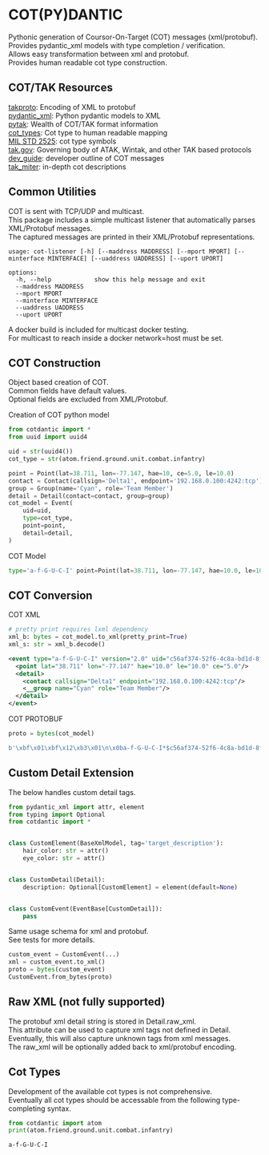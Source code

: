 # COT(PY)DANTIC

Pythonic generation of Coursor-On-Target (COT) messages (xml/protobuf).  
Provides pydantic_xml models with type completion / verification.  
Allows easy transformation between xml and protobuf.  
Provides human readable cot type construction.  

## COT/TAK Resources

[takproto](https://takproto.readthedocs.io/en/latest): Encoding of XML to protobuf  
[pydantic_xml](https://pydantic-xml.readthedocs.io/en/latest/): Python pydantic models to XML  
[pytak](https://pytak.readthedocs.io/en/latest/examples/): Wealth of COT/TAK format information  
[cot_types](https://github.com/dB-SPL/cot-types): Cot type to human readable mapping  
[MIL STD 2525](http://everyspec.com/MIL-STD/MIL-STD-2000-2999/MIL-STD-2525B_CHG-2_20725/#:~:text=These%20symbols%20are%20designed%20to%20enhance%20DOD%60s%20joint%20warfighting%20interoperability): cot type symbols  
[tak.gov](https://tak.gov/): Governing body of ATAK, Wintak, and other TAK based protocols  
[dev_guide](https://nps.edu/documents/104517539/109705106/COT+Developer+Guide.pdf/cb125ac8-1ed1-477b-a914-7557c356a303#:~:text=What%20is%20Cursor-on-Target?%20In%20a%20nutshell,): developer outline of COT messages  
[tak_miter](https://www.mitre.org/sites/default/files/pdf/09_4937.pdf): in-depth cot descriptions  

## Common Utilities

COT is sent with TCP/UDP and multicast.  
This package includes a simple multicast listener that automatically parses XML/Protobuf messages.  
The captured messages are printed in their XML/Protobuf representations.  
```
usage: cot-listener [-h] [--maddress MADDRESS] [--mport MPORT] [--minterface MINTERFACE] [--uaddress UADDRESS] [--uport UPORT]

options:
  -h, --help            show this help message and exit
  --maddress MADDRESS
  --mport MPORT
  --minterface MINTERFACE
  --uaddress UADDRESS
  --uport UPORT
```

A docker build is included for multicast docker testing.  
For multicast to reach inside a docker network=host must be set.  

## COT Construction

Object based creation of COT.  
Common fields have default values.  
Optional fields are excluded from XML/Protobuf.  

Creation of COT python model  
```python
from cotdantic import *
from uuid import uuid4

uid = str(uuid4())
cot_type = str(atom.friend.ground.unit.combat.infantry)

point = Point(lat=38.711, lon=-77.147, hae=10, ce=5.0, le=10.0)
contact = Contact(callsign='Delta1', endpoint='192.168.0.100:4242:tcp')
group = Group(name='Cyan', role='Team Member')
detail = Detail(contact=contact, group=group)
cot_model = Event(
	uid=uid,
	type=cot_type,
	point=point,
	detail=detail,
)
```
COT Model  
```python
type='a-f-G-U-C-I' point=Point(lat=38.711, lon=-77.147, hae=10.0, le=10.0, ce=5.0) version=2.0 uid='c56af374-52f6-4c8a-bd1d-8f48e7ebb21b' how='m-g' time='2024-10-12T20:42:31.12Z' start='2024-10-12T20:42:31.12Z' stale='2024-10-12T20:47:31.12Z' qos=None opex=None access=None detail=Detail(contact=Contact(callsign='Delta1', endpoint='192.168.0.100:4242:tcp', phone=None), takv=None, group=Group(name='Cyan', role='Team Member'), status=None, track=None, precision_location=None, link=None, alias=None, image=None, video=None)
```

## COT Conversion
COT XML  
```python
# pretty print requires lxml dependency
xml_b: bytes = cot_model.to_xml(pretty_print=True)
xml_s: str = xml_b.decode()
```
```xml
<event type="a-f-G-U-C-I" version="2.0" uid="c56af374-52f6-4c8a-bd1d-8f48e7ebb21b" how="m-g" time="2024-10-12T20:42:31.12Z" start="2024-10-12T20:42:31.12Z" stale="2024-10-12T20:47:31.12Z">
  <point lat="38.711" lon="-77.147" hae="10.0" le="10.0" ce="5.0"/>
  <detail>
    <contact callsign="Delta1" endpoint="192.168.0.100:4242:tcp"/>
    <__group name="Cyan" role="Team Member"/>
  </detail>
</event>
```
COT PROTOBUF  
```python
proto = bytes(cot_model)
```
```python
b'\xbf\x01\xbf\x12\xb3\x01\n\x0ba-f-G-U-C-I*$c56af374-52f6-4c8a-bd1d-8f48e7ebb21b0\xd0\xde\xdf\x93\xa828\xd0\xde\xdf\x93\xa82@\xb0\x86\xf2\x93\xa82J\x03m-gQ^\xbaI\x0c\x02[C@Y\xc5 \xb0rhIS\xc0a\x00\x00\x00\x00\x00\x00$@i\x00\x00\x00\x00\x00\x00\x14@q\x00\x00\x00\x00\x00\x00$@z7\x12 \n\x16192.168.0.100:4242:tcp\x12\x06Delta1\x1a\x13\n\x04Cyan\x12\x0bTeam Member'
```

## Custom Detail Extension

The below handles custom detail tags.  
```python
from pydantic_xml import attr, element
from typing import Optional
from cotdantic import *


class CustomElement(BaseXmlModel, tag='target_description'):
	hair_color: str = attr()
	eye_color: str = attr()


class CustomDetail(Detail):
	description: Optional[CustomElement] = element(default=None)


class CustomEvent(EventBase[CustomDetail]):
	pass

```
Same usage schema for xml and protobuf.  
See tests for more details.  
```python
custom_event = CustomEvent(...)
xml = custom_event.to_xml()
proto = bytes(custom_event)
CustomEvent.from_bytes(proto)
```

## Raw XML (not fully supported)
The protobuf xml detail string is stored in Detail.raw_xml.  
This attribute can be used to capture xml tags not defined in Detail.  
Eventually, this will also capture unknown tags from xml messages.  
The raw_xml will be optionally added back to xml/protobuf encoding.  


## Cot Types

Development of the available cot types is not comprehensive.  
Eventually all cot types should be accessable from the following type-completing syntax.  
```python
from cotdantic import atom
print(atom.friend.ground.unit.combat.infantry)
```
```
a-f-G-U-C-I
```
